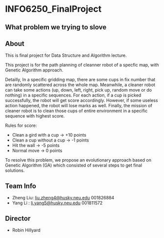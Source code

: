 # INFO6250_FinalProject

## What problem we trying to slove

## About
This is final project for Data Structure and Algorithm lecture. 

This project is for the path planning of cleanner robot of a specfic map, with Genetic Algorithm approach.

Detailly, In a specific gridding map, there are some cups in fix number that are randomly scattered across the whole map. Meanwhile, a cleaner robot can take some actions (up, down, left, right, pick up, random move or do nothing) in a specific sequences. For each action, if a cup is picked successfully, the robot will get score accordingly. However, if some useless action happened, the robot will lose marks as well. Finally, the mission of cleaner robot is to clean those cups of entire environment in a specific sequence with highest score.

Rules for score:
* Clean a gird with a cup -> +10 points
* Clean a cup without a cup -> -1 points
* Hit the wall -> -5 points
* Normal move -> 0 points

To resolve this problem, we propose an evolutionary approach based on Genetic Algorithm (GA) which consisted of several steps to get final solutions.


## Team Info
* Zheng Liu: [liu.zheng4@husky.neu.edu](liu.zheng4@husky.neu.edu) 001826884
* Yang Li : [li.yang5@husky.neu.edu](li.yang5@husky.neu.edu) 001811572

## Director
* Robin Hillyard
